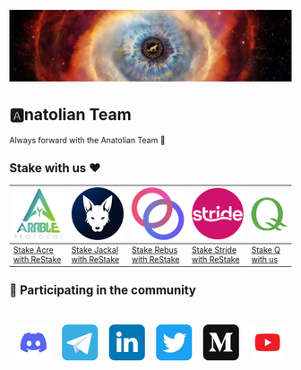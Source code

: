 [![Anatolian-Team-GitHub-Banner](/profile/static/Anatolian-Team-GitHub-Banner-N.jpg)](https://anatolianteam.com/)

# 🅰️natolian Team
Always forward with the Anatolian Team 🚀

## Stake with us ❤️

| <a href="https://restake.app/acrechain/acrevaloper10uc3h2348v9dxa7evkjhep8xxtsd8f7de3xg5t" target="_blank"><img src="/profile/static/Arable_120.png" width="auto" height="auto"></a> | <a href="https://restake.app/jackal/jklvaloper1qhm6hucmshaz6s3mdyl8jje9ryk7t5uxgxy6w8" target="_blank"><img src="/profile/static/Jackal_120.png" width="auto" height="auto"></a> | <a href="https://restake.app/rebus/rebusvaloper183hv37en2dayslgf03zfr57crtjrchuazwm9h9" target="_blank" rel="noreferrer noopener"><img src="/profile/static/Rebus_120.png" width="auto" height="auto"></a> | <a href="https://restake.app/stride/stridevaloper1ehmnl9jdf2hnj78va888gtpz9e3d4g4ll3wthh" target="_blank" rel="noreferrer noopener"><img src="/profile/static/Stride_120.png" width="auto" height="auto"></a> | <a href="https://" target="_blank" rel="noreferrer noopener"><img src="/profile/static/Q_120.png" width="auto" height="auto"></a> |
| ------------ | ------------ | ------------ | ------------ |  ------------ |
| <a href="https://restake.app/acrechain/acrevaloper10uc3h2348v9dxa7evkjhep8xxtsd8f7de3xg5t" target="_blank" rel="noreferrer noopener">Stake Acre with ReStake</a> | <a href="https://restake.app/jackal/jklvaloper1qhm6hucmshaz6s3mdyl8jje9ryk7t5uxgxy6w8" target="_blank" rel="noreferrer noopener">Stake Jackal with ReStake</a> | <a href="https://restake.app/rebus/rebusvaloper183hv37en2dayslgf03zfr57crtjrchuazwm9h9" target="_blank" rel="noreferrer noopener">Stake Rebus with ReStake</a> | <a href="https://restake.app/stride/stridevaloper1ehmnl9jdf2hnj78va888gtpz9e3d4g4ll3wthh" target="_blank" rel="noreferrer noopener">Stake Stride with ReStake</a> | <a href="https://hq.q.org/staking/validators/0xEa1e01039D2476c04cBB2145f4944379E4bfA289" target="_blank" rel="noreferrer noopener">Stake Q with us</a> |

## 🙋 Participating in the community

<br/>

<p align="center">
  <a href="https://discord.gg/AnatolianTeam#9538"><img src="/profile/static/discord.svg" width="64" /></a>
  &nbsp; &nbsp;
  <a href="https://t.me/AnatolianTeamduyuru"><img src="/profile/static/telegram.svg" width="64" /></a>
  &nbsp; &nbsp;
  <a href="https://www.linkedin.com/company/"><img src="/profile/static/linkedin.svg" width="64" /></a>
  &nbsp; &nbsp;
  <a href="https://twitter.com/AnatolianTeam"><img src="/profile/static/twitter.svg" width="64" /></a>
  &nbsp; &nbsp;
  <a href="https://medium.com/AnatolianTeam"><img src="/profile/static/medium.svg" width="64" /></a>
  &nbsp; &nbsp;
  <a href="https://www.youtube.com/@AnatolianTeam"><img src="/profile/static/youtube.svg" width="64" /></a>
</p>

